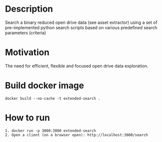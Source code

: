 # Description
Search a binary reduced open drive data (see asset extractor) using a set of pre-implemented python search scripts based on various predefined search parameters (criteria)

# Motivation
The need for efficient, flexible and focused open drive data exploration.

# Build docker image
    docker build --no-cache -t extended-search .    

# How to run
    1. docker run -p 3000:3000 extended-search
    2. Open a client (on a browser open): http://localhost:3000/search

